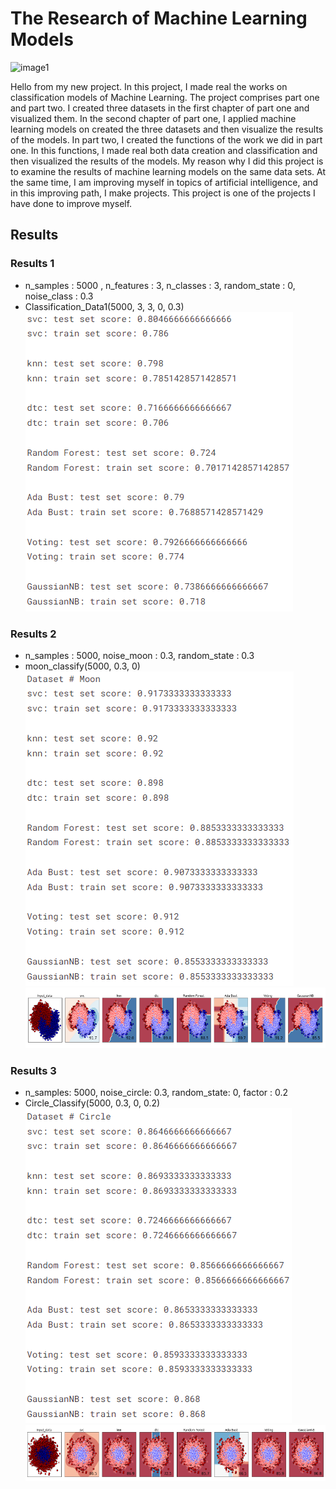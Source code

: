 # The Research of Machine Learning Models
![image1](https://imageio.forbes.com/specials-images/dam/imageserve/966248982/960x0.jpg?format=jpg&width=960)<br>

Hello from my new project. In this project, I made real the works on classification models of Machine Learning. The project comprises part one and part two. I created three datasets in the first chapter of part one and visualized them. In the second chapter of part one, I applied machine learning models on created the three datasets and then visualize the results of the models. In part two, I created the functions of the work we did in part one. In this functions, I made real both data creation and classification and then visualized the results of the models. My reason why I did this project is to examine the results of machine learning models on the same data sets. At the same time, I am improving myself in topics of artificial intelligence, and in this improving path, I make projects. This project is one of the projects I have done to improve myself.<br>


## Results
### Results 1
- n_samples : 5000 , n_features : 3, n_classes : 3, random_state : 0, noise_class : 0.3 <br>
- Classification_Data1(5000, 3, 3, 0, 0.3)<br>
![result1](https://raw.githubusercontent.com/ihsncnkz/The-Research-of-Machine-Learning-Models/main/Results_image/Result1.png?token=GHSAT0AAAAAABXFIBPDORUIMKPWHKEGLWFQY25N4YQ)

### Results 2
- n_samples : 5000, noise_moon : 0.3, random_state : 0.3 <br>
- moon_classify(5000, 0.3, 0)<br>
![result2](https://raw.githubusercontent.com/ihsncnkz/The-Research-of-Machine-Learning-Models/main/Results_image/Result2.png?token=GHSAT0AAAAAABXFIBPDVC7IK734NR7LPFU2Y25N5UA)
![result2_1](https://raw.githubusercontent.com/ihsncnkz/The-Research-of-Machine-Learning-Models/main/Results_image/Result2_1.png?token=GHSAT0AAAAAABXFIBPCSH7ZY2DGUXRULE5QY25N5XQ)

### Results 3
- n_samples: 5000, noise_circle: 0.3, random_state: 0, factor : 0.2 <br>
- Circle_Classify(5000, 0.3, 0, 0.2)<br>
![result3](https://raw.githubusercontent.com/ihsncnkz/The-Research-of-Machine-Learning-Models/main/Results_image/Result3.png?token=GHSAT0AAAAAABXFIBPCLPXI44Q5O2I5YSW4Y25N6HA)
![result3_1](https://raw.githubusercontent.com/ihsncnkz/The-Research-of-Machine-Learning-Models/main/Results_image/Result3_1.png?token=GHSAT0AAAAAABXFIBPDH7DWEA5XYMFRSQDIY25N6LA)
